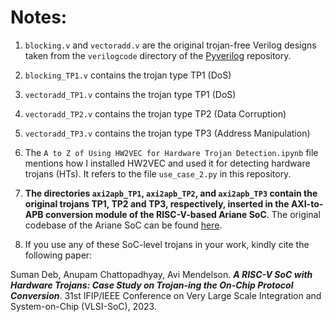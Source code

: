 # Notes:

1. `blocking.v` and `vectoradd.v` are the original trojan-free Verilog designs taken from the `verilogcode` directory of the [Pyverilog](https://github.com/PyHDI/Pyverilog) repository.

2. `blocking_TP1.v` contains the trojan type TP1 (DoS)

3. `vectoradd_TP1.v` contains the trojan type TP1 (DoS)

3. `vectoradd_TP2.v` contains the trojan type TP2 (Data Corruption)

4. `vectoradd_TP3.v` contains the trojan type TP3 (Address Manipulation)

5. The `A to Z of Using HW2VEC for Hardware Trojan Detection.ipynb` file mentions how I installed HW2VEC and used it for detecting hardware trojans (HTs). It refers to the file `use_case_2.py` in this repository.
6. **The directories `axi2apb_TP1`, `axi2apb_TP2`, and `axi2apb_TP3` contain the original trojans TP1, TP2 and TP3, respectively, inserted in the AXI-to-APB conversion module of the RISC-V-based Ariane SoC**. The original codebase of the Ariane SoC can be found [here](http://www.github.com/lowRISC/ariane).

7. If you use any of these SoC-level trojans in your work, kindly cite the following paper:

Suman Deb, Anupam Chattopadhyay, Avi Mendelson. ***A RISC-V SoC with Hardware Trojans: Case Study on Trojan-ing the On-Chip Protocol Conversion***. 31st IFIP/IEEE Conference on Very Large Scale Integration and System-on-Chip (VLSI-SoC), 2023. 
